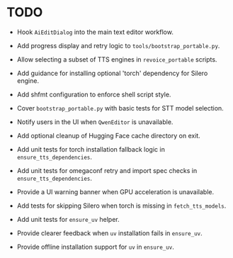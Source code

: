 # TODO

- Hook `AiEditDialog` into the main text editor workflow.

- Add progress display and retry logic to `tools/bootstrap_portable.py`.
- Allow selecting a subset of TTS engines in `revoice_portable` scripts.
- Add guidance for installing optional 'torch' dependency for Silero engine.
- Add shfmt configuration to enforce shell script style.
- Cover `bootstrap_portable.py` with basic tests for STT model selection.
- Notify users in the UI when `QwenEditor` is unavailable.
- Add optional cleanup of Hugging Face cache directory on exit.
- Add unit tests for torch installation fallback logic in `ensure_tts_dependencies`.
- Add unit tests for omegaconf retry and import spec checks in `ensure_tts_dependencies`.
- Provide a UI warning banner when GPU acceleration is unavailable.
- Add tests for skipping Silero when torch is missing in `fetch_tts_models`.
- Add unit tests for `ensure_uv` helper.
- Provide clearer feedback when `uv` installation fails in `ensure_uv`.
- Provide offline installation support for `uv` in `ensure_uv`.
